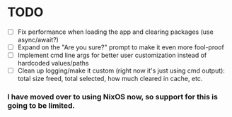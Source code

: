# TODO

- [ ] Fix performance when loading the app and clearing packages (use async/await?)
- [ ] Expand on the "Are you sure?" prompt to make it even more fool-proof
- [ ] Implement cmd line args for better user customization instead of hardcoded values/paths 
- [ ] Clean up logging/make it custom (right now it's just using cmd output): total size freed, total selected, how much cleared in cache, etc.

### I have moved over to using NixOS now, so support for this is going to be limited.
